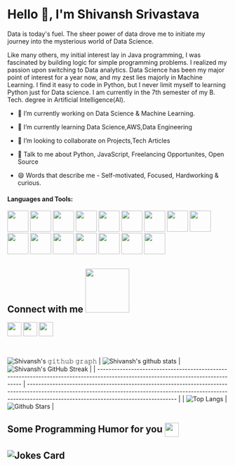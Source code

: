 <h1 align="left">Hello 👋, I'm Shivansh Srivastava</h1>

<!-- <p align="left"> <a href="https://github.com/ryo-ma/github-profile-trophy"><img src="https://github-profile-trophy.vercel.app/?username=shiv0112&theme=algolia" alt="shiv0112" /></a> </p> -->

<!-- ![](https://komarev.com/ghpvc/?username=shiv0112&color=green&style=for-the-badge) -->

Data is today's fuel. The sheer power of data drove me to initiate my journey into the mysterious world of Data Science.

Like many others, my initial interest lay in Java programming, I was fascinated by building logic for simple programming problems. I realized my passion upon switching to Data analytics.
Data Science has been my major point of interest for a year now, and my zest lies majorly in Machine Learning. I find it easy to code in Python, but I never limit myself to learning Python just for Data science.
I am currently in the 7th semester of my B. Tech. degree in Artificial Intelligence(AI).

- 🔭 I’m currently working on Data Science & Machine Learning.

- 🌱 I’m currently learning Data Science,AWS,Data Engineering

- 👯 I’m looking to collaborate on Projects,Tech Articles

- 💬 Talk to me about Python, JavaScript, Freelancing Opportunites, Open Source

- 😄 Words that describe me - Self-motivated, Focused, Hardworking & curious.

#### Languages and Tools:
<img src="https://user-images.githubusercontent.com/74089340/185174868-bfe581b4-9c1f-4143-9a9e-52109102636c.png" width="" height="48">
<img src="https://user-images.githubusercontent.com/74089340/185173473-c7abba76-594e-447e-8fbd-9f2d4b8c8c9b.png" width="" height="48">
<img src="https://user-images.githubusercontent.com/74089340/185173849-6df8191d-3865-4f17-92fb-0a8d90d22fc5.png" width="" height="48">
<img src="https://user-images.githubusercontent.com/74089340/185173934-6a2459f4-d29c-47e2-8026-dc5203a8d4e9.png" width="" height="48">
<img src="https://user-images.githubusercontent.com/74089340/185174028-0fcf7b16-0fef-4f45-8b26-946940011eb3.png" width="" height="48">
<img src="https://user-images.githubusercontent.com/74089340/185174053-4be41cff-c890-445d-8504-29bed908c56b.png" width="" height="48">
<img src="https://user-images.githubusercontent.com/74089340/185174081-ea76b5ba-0cc9-4cc8-9b49-5bb3b970b558.png" width="" height="48">
<img src="https://user-images.githubusercontent.com/74089340/185174111-3879b191-a6c4-448b-9b2f-c6fea8aee42e.png" width="" height="48">
<img src="https://user-images.githubusercontent.com/74089340/185174135-03660f87-a0d7-423d-bbb2-fba81c474d6e.png" width="" height="48">
<img src="https://user-images.githubusercontent.com/74089340/185174159-e6e8f1e0-e367-4bf1-b73d-79ebc6854357.png" width="" height="48">
<img src="https://user-images.githubusercontent.com/74089340/185174194-7346c00b-a494-4ca6-babd-8131d444b730.png" width="" height="48">
<img src="https://user-images.githubusercontent.com/74089340/185174235-a256775f-d67f-4537-971b-b5b378237a14.png" width="" height="48">
<img src="https://user-images.githubusercontent.com/74089340/185174271-a0d8edb5-a921-49f9-8337-ea38dc41f69c.png" width="" height="48">
<img src="https://user-images.githubusercontent.com/74089340/185174294-75ca6e22-8fae-4dc3-b16b-e181828d9fc2.png" width="" height="48">
<img src="https://user-images.githubusercontent.com/74089340/185174318-e3762cc5-e109-450e-94dc-48740582a513.png" width="" height="48">
<img src="https://user-images.githubusercontent.com/74089340/185174329-98c9ec72-ced7-4f71-9d00-c171a03b5aa5.png" width="" height="48">

<h2> Connect with me <img src='https://raw.githubusercontent.com/ShahriarShafin/ShahriarShafin/main/Assets/handshake.gif' width="100px"> </h2>
<a href = 'https://www.linkedin.com/in/srivastava-shivansh/'> <img width = '32px' align= 'center' src="https://raw.githubusercontent.com/rahulbanerjee26/githubAboutMeGenerator/main/icons/linked-in-alt.svg"/></a>
<a href = 'https://medium.com/@srivastavashiv0112'> <img width = '32px' align= 'center' src="https://raw.githubusercontent.com/rahulbanerjee26/githubAboutMeGenerator/main/icons/medium.svg"/></a>
<a href = 'https://www.github.com/shiv0112'> <img width = '32px' align= 'center' src="https://raw.githubusercontent.com/rahulbanerjee26/githubAboutMeGenerator/main/icons/github.svg"/></a>

<br>
<br>
  <br>

![Shivansh's 𝚐𝚒𝚝𝚑𝚞𝚋 𝚐𝚛𝚊𝚙𝚑](https://activity-graph.herokuapp.com/graph?username=shiv0112&theme=redical&hide_border=true&area=true)
| ![Shivansh's github stats](https://github-readme-stats.vercel.app/api?username=shiv0112&show_icons=true&theme=radical) | ![Shivansh's GitHub Streak](https://github-readme-streak-stats.herokuapp.com/?user=shiv0112&theme=radical) |
| --------------------------------------------------------------------------------------------------------------------------------- | ----------------------------------------------------------------------------------------------------------------------------------------------------------------------------------------------------------------- |
| ![Top Langs](https://github-readme-stats.vercel.app/api/top-langs/?username=shiv0112&langs_count=8&theme=radical&layout=compact) | ![Github Stars](https://github-readme-stats.vercel.app/api?username=shiv0112&show_icons=true&locale=en&count_private=true&hide_rank=true&custom_title=My%20GitHub%20Stats&disable_animations=true&theme=radical) | 

              


<h2> Some Programming Humor for you <img align ='center' src='https://media2.giphy.com/media/UQDSBzfyiBKvgFcSTw/giphy.gif?cid=ecf05e47p3cd513axbek3f56ti3jzizq8hincw20jauyyfyw&rid=giphy.gif' width = '32px'></h2>

## ![Jokes Card](https://readme-jokes.vercel.app/api?theme=radical)
